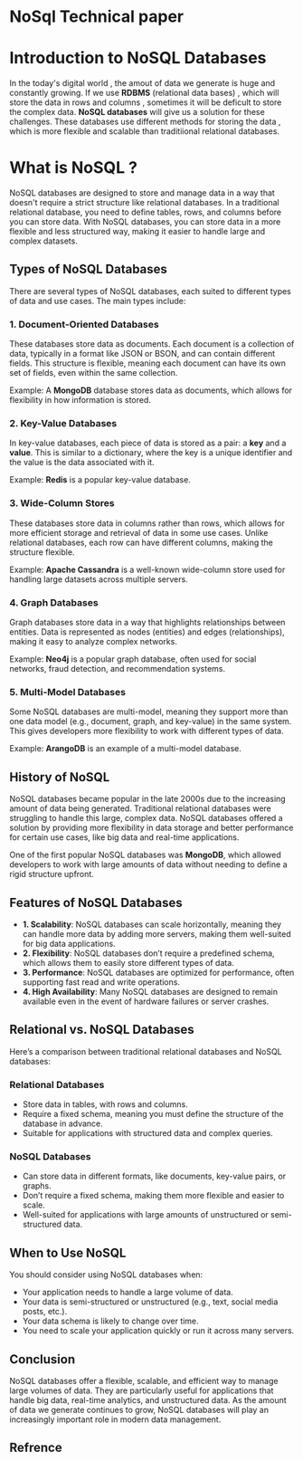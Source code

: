 # NoSql Technical paper

# Introduction to NoSQL Databases

In the today's digital world , the amout of data we generate is huge and constantly growing. If we use **RDBMS** (relational data bases) , which will store the data in rows and columns , sometimes it will be deficult to store the complex data.
**NoSQL databases** will give us a solution for these challenges.
These databases use different methods for storing the data , which is more flexible and scalable than traditiional relational databases. 

# What is NoSQL ?

NoSQL databases are designed to store and manage data in a way that doesn't require a strict structure like relational databases. In a traditional relational database, you need to define tables, rows, and columns before you can store data. With NoSQL databases, you can store data in a more flexible and less structured way, making it easier to handle large and complex datasets.


## Types of NoSQL Databases

There are several types of NoSQL databases, each suited to different types of data and use cases. The main types include:

### 1. **Document-Oriented Databases**

These databases store data as documents. Each document is a collection of data, typically in a format like JSON or BSON, and can contain different fields. This structure is flexible, meaning each document can have its own set of fields, even within the same collection.

Example: A **MongoDB** database stores data as documents, which allows for flexibility in how information is stored.

### 2. **Key-Value Databases**

In key-value databases, each piece of data is stored as a pair: a **key** and a **value**. This is similar to a dictionary, where the key is a unique identifier and the value is the data associated with it.

Example: **Redis** is a popular key-value database.

### 3. **Wide-Column Stores**

These databases store data in columns rather than rows, which allows for more efficient storage and retrieval of data in some use cases. Unlike relational databases, each row can have different columns, making the structure flexible.

Example: **Apache Cassandra** is a well-known wide-column store used for handling large datasets across multiple servers.

### 4. **Graph Databases**

Graph databases store data in a way that highlights relationships between entities. Data is represented as nodes (entities) and edges (relationships), making it easy to analyze complex networks.

Example: **Neo4j** is a popular graph database, often used for social networks, fraud detection, and recommendation systems.

### 5. **Multi-Model Databases**

Some NoSQL databases are multi-model, meaning they support more than one data model (e.g., document, graph, and key-value) in the same system. This gives developers more flexibility to work with different types of data.

Example: **ArangoDB** is an example of a multi-model database.

## History of NoSQL

NoSQL databases became popular in the late 2000s due to the increasing amount of data being generated. Traditional relational databases were struggling to handle this large, complex data. NoSQL databases offered a solution by providing more flexibility in data storage and better performance for certain use cases, like big data and real-time applications.

One of the first popular NoSQL databases was **MongoDB**, which allowed developers to work with large amounts of data without needing to define a rigid structure upfront.

## Features of NoSQL Databases

- **1. Scalability**: NoSQL databases can scale horizontally, meaning they can handle more data by adding more servers, making them well-suited for big data applications.
- **2. Flexibility**: NoSQL databases don’t require a predefined schema, which allows them to easily store different types of data.
- **3. Performance**: NoSQL databases are optimized for performance, often supporting fast read and write operations.
- **4. High Availability**: Many NoSQL databases are designed to remain available even in the event of hardware failures or server crashes.

## Relational vs. NoSQL Databases

Here’s a comparison between traditional relational databases and NoSQL databases:

### Relational Databases
- Store data in tables, with rows and columns.
- Require a fixed schema, meaning you must define the structure of the database in advance.
- Suitable for applications with structured data and complex queries.

### NoSQL Databases
- Can store data in different formats, like documents, key-value pairs, or graphs.
- Don’t require a fixed schema, making them more flexible and easier to scale.
- Well-suited for applications with large amounts of unstructured or semi-structured data.

## When to Use NoSQL

You should consider using NoSQL databases when:
- Your application needs to handle a large volume of data.
- Your data is semi-structured or unstructured (e.g., text, social media posts, etc.).
- Your data schema is likely to change over time.
- You need to scale your application quickly or run it across many servers.



## Conclusion

NoSQL databases offer a flexible, scalable, and efficient way to manage large volumes of data. They are particularly useful for applications that handle big data, real-time analytics, and unstructured data. As the amount of data we generate continues to grow, NoSQL databases will play an increasingly important role in modern data management.

## Refrence
[](https://www.mongodb.com/resources/basics/databases/nosql-explained)


